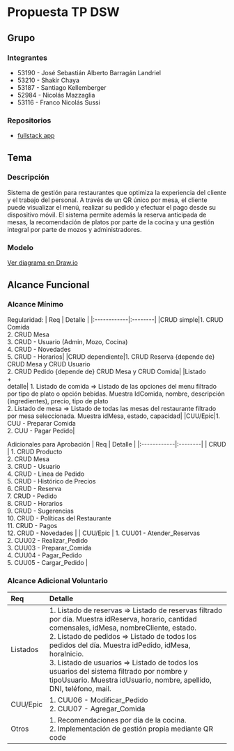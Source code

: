 # Propuesta TP DSW

## Grupo
### Integrantes
* 53190 - José Sebastián Alberto Barragán Landriel
* 53210 - Shakir Chaya
* 53187 - Santiago Kellemberger
* 52984 - Nicolás Mazzaglia
* 53116 - Franco Nicolás Sussi

### Repositorios
* [fullstack app](https://github.com/ShakirChaya0/Fullstack-app)

## Tema
### Descripción
Sistema de gestión para restaurantes que optimiza la experiencia del cliente y el trabajo del personal. A través de un QR único por mesa, el cliente puede visualizar el menú, realizar su pedido y efectuar el pago desde su dispositivo móvil. El sistema permite además la reserva anticipada de mesas, la recomendación de platos por parte de la cocina y una gestión integral por parte de mozos y administradores.

### Modelo
[Ver diagrama en Draw.io](https://drive.google.com/file/d/13MFX2FGwSIfcKgfaU-S0YrmG_0Gn1tV4/view?usp=sharing)


## Alcance Funcional 

### Alcance Mínimo

Regularidad:
| Req         | Detalle |
|:------------|:--------|
|CRUD simple|1. CRUD Comida<br>2. CRUD Mesa<br>3. CRUD - Usuario (Admin, Mozo, Cocina)<br> 4. CRUD - Novedades<br>5. CRUD - Horarios|
|CRUD dependiente|1. CRUD Reserva {depende de} CRUD Mesa y CRUD Usuario<br>2. CRUD Pedido {depende de} CRUD Mesa y CRUD Comida|
|Listado<br>+<br>detalle| 1. Listado de comida => Listado de las opciones del menu filtrado por tipo de plato o opción bebidas. Muestra IdComida, nombre, descripción (ingredientes), precio, tipo de plato<br> 2. Listado de mesa => Listado de todas las mesas del restaurante filtrado por mesa seleccionada. Muestra idMesa, estado, capacidad|
|CUU/Epic|1. CUU - Preparar Comida<br>2. CUU - Pagar Pedido|


Adicionales para Aprobación
| Req         | Detalle |
|:------------|:--------|
| CRUD        | 1. CRUD Producto<br>2. CRUD Mesa<br>3. CRUD - Usuario<br>4. CRUD - Línea de Pedido<br>5. CRUD - Histórico de Precios<br>6. CRUD - Reserva<br>7. CRUD - Pedido<br>8. CRUD - Horarios<br>9. CRUD - Sugerencias<br>10. CRUD - Políticas del Restaurante<br>11. CRUD - Pagos<br>12. CRUD - Novedades |
| CUU/Epic    | 1. CUU01 - Atender_Reservas<br>2. CUU02 - Realizar_Pedido<br>3. CUU03 - Preparar_Comida<br>4. CUU04 - Pagar_Pedido<br>5. CUU05 - Cargar_Pedido |


### Alcance Adicional Voluntario

| Req       | Detalle |
|:----------|:--------|
| Listados  | 1. Listado de reservas => Listado de reservas filtrado por día. Muestra idReserva, horario, cantidad comensales, idMesa, nombreCliente, estado.<br>2. Listado de pedidos => Listado de todos los pedidos del día. Muestra idPedido, idMesa, horaInicio.<br>3. Listado de usuarios => Listado de todos los usuarios del sistema filtrado por nombre y tipoUsuario. Muestra idUsuario, nombre, apellido, DNI, teléfono, mail. |
| CUU/Epic  | 1. CUU06 - Modificar_Pedido<br>2. CUU07 - Agregar_Comida |
| Otros     | 1. Recomendaciones por día de la cocina.<br>2. Implementación de gestión propia mediante QR code |

